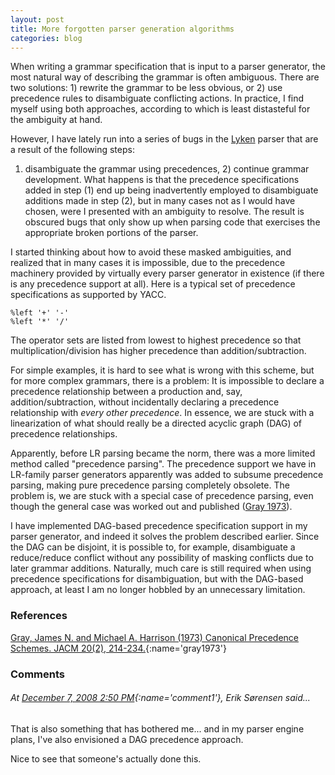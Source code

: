 ```yaml
---
layout: post
title: More forgotten parser generation algorithms
categories: blog
---
```


When writing a grammar specification that is input to a parser generator, the
most natural way of describing the grammar is often ambiguous.  There are two
solutions: 1) rewrite the grammar to be less obvious, or 2) use precedence rules
to disambiguate conflicting actions.  In practice, I find myself using both
approaches, according to which is least distasteful for the ambiguity at hand.

However, I have lately run into a series of bugs in the
[Lyken](http://www.lyken.net/) parser that are a result of the following steps:
1) disambiguate the grammar using precedences, 2) continue grammar development.
What happens is that the precedence specifications added in step (1) end up
being inadvertently employed to disambiguate additions made in step (2), but in
many cases not as I would have chosen, were I presented with an ambiguity to
resolve.  The result is obscured bugs that only show up when parsing code that
exercises the appropriate broken portions of the parser.

I started thinking about how to avoid these masked ambiguities, and realized
that in many cases it is impossible, due to the precedence machinery provided by
virtually every parser generator in existence (if there is any precedence
support at all).  Here is a typical set of precedence specifications as
supported by YACC.

```
%left '+' '-'
%left '*' '/'
```

The operator sets are listed from lowest to highest precedence so that
multiplication/division has higher precedence than addition/subtraction.

For simple examples, it is hard to see what is wrong with this scheme, but for
more complex grammars, there is a problem: It is impossible to declare a
precedence relationship between a production and, say, addition/subtraction,
without incidentally declaring a precedence relationship with _every other
precedence_.  In essence, we are stuck with a linearization of what should
really be a directed acyclic graph (DAG) of precedence relationships.

Apparently, before LR parsing became the norm, there was a more limited method
called "precedence parsing".  The precedence support we have in LR-family parser
generators apparently was added to subsume precedence parsing, making pure
precedence parsing completely obsolete.  The problem is, we are stuck with a
special case of precedence parsing, even though the general case was worked out
and published ([Gray 1973](#gray1973)).

I have implemented DAG-based precedence specification support in my parser
generator, and indeed it solves the problem described earlier.  Since the DAG
can be disjoint, it is possible to, for example, disambiguate a reduce/reduce
conflict without any possibility of masking conflicts due to later grammar
additions.  Naturally, much care is still required when using precedence
specifications for disambiguation, but with the DAG-based approach, at least I
am no longer hobbled by an unnecessary limitation.

### References

[Gray, James N. and Michael A. Harrison (1973) Canonical Precedence Schemes.
JACM 20(2), 214-234.](#gray1973){:name='gray1973'}

### Comments

###### At [December 7, 2008 2:50 PM](#comment1){:name='comment1'}, Erik Sørensen said...

That is also something that has bothered me...  and in my parser engine plans,
I've also envisioned a DAG precedence approach.

Nice to see that someone's actually done this.
